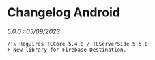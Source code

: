 Changelog Android
=================

*5.0.0 : 05/09/2023*

    /!\ Requires TCCore 5.4.0 / TCServerSide 5.5.0
	+ New library for Firebase Destination.
